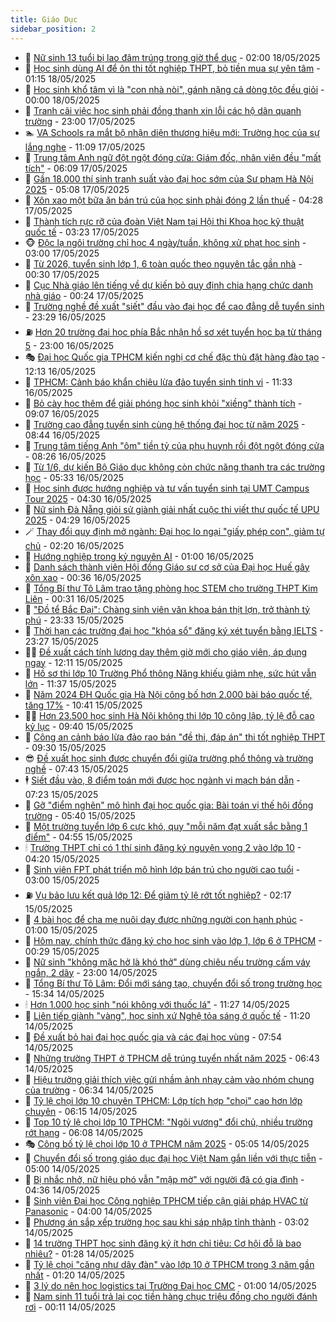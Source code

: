 ```yaml
---
title: Giáo Dục
sidebar_position: 2
---
```


<!-- dantri-giao-duc:START -->
- 🤡 [Nữ sinh 13 tuổi bị lao đâm trúng trong giờ thể dục](https://dantri.com.vn/giao-duc/nu-sinh-13-tuoi-bi-lao-dam-trung-trong-gio-the-duc-20250517082502749.htm) - 02:00 18/05/2025
- 🗽 [Học sinh dùng AI để ôn thi tốt nghiệp THPT, bỏ tiền mua sự yên tâm](https://dantri.com.vn/giao-duc/hoc-sinh-dung-ai-de-on-thi-tot-nghiep-thpt-bo-tien-mua-su-yen-tam-20250518081014979.htm) - 01:15 18/05/2025
- 🚦 [Học sinh khổ tâm vì là &quot;con nhà nòi&quot;, gánh nặng cả dòng tộc đều giỏi](https://dantri.com.vn/giao-duc/hoc-sinh-kho-tam-vi-la-con-nha-noi-ganh-nang-ca-dong-toc-deu-gioi-20250517185206947.htm) - 00:00 18/05/2025
- 🌋 [Tranh cãi việc học sinh phải đồng thanh xin lỗi các hộ dân quanh trường](https://dantri.com.vn/giao-duc/tranh-cai-viec-hoc-sinh-phai-dong-thanh-xin-loi-cac-ho-dan-quanh-truong-20250517161734040.htm) - 23:00 17/05/2025
- 🏊 [VA Schools ra mắt bộ nhận diện thương hiệu mới: Trường học của sự lắng nghe](https://dantri.com.vn/giao-duc/va-schools-ra-mat-bo-nhan-dien-thuong-hieu-moi-truong-hoc-cua-su-lang-nghe-20250517175551586.htm) - 11:09 17/05/2025
- 🎃 [Trung tâm Anh ngữ đột ngột đóng cửa: Giám đốc, nhân viên đều &quot;mất tích&quot;](https://dantri.com.vn/giao-duc/trung-tam-anh-ngu-dot-ngot-dong-cua-giam-doc-nhan-vien-deu-mat-tich-20250517114135281.htm) - 06:09 17/05/2025
- 💄 [Gần 18.000 thí sinh tranh suất vào đại học sớm của Sư phạm Hà Nội 2025](https://dantri.com.vn/giao-duc/gan-18000-thi-sinh-tranh-suat-vao-dai-hoc-som-cua-su-pham-ha-noi-2025-20250517115248080.htm) - 05:08 17/05/2025
- 🦅 [Xôn xao một bữa ăn bán trú của học sinh phải đóng 2 lần thuế](https://dantri.com.vn/giao-duc/xon-xao-mot-bua-an-ban-tru-cua-hoc-sinh-phai-dong-2-lan-thue-20250517094259123.htm) - 04:28 17/05/2025
- 🚦 [Thành tích rực rỡ của đoàn Việt Nam tại Hội thi Khoa học kỹ thuật quốc tế](https://dantri.com.vn/giao-duc/thanh-tich-ruc-ro-cua-doan-viet-nam-tai-hoi-thi-khoa-hoc-ky-thuat-quoc-te-20250517092948321.htm) - 03:23 17/05/2025
- 🐵 [Độc lạ ngôi trường chỉ học 4 ngày/tuần, không xử phạt học sinh](https://dantri.com.vn/giao-duc/doc-la-ngoi-truong-chi-hoc-4-ngaytuan-khong-xu-phat-hoc-sinh-20250516143458303.htm) - 03:00 17/05/2025
- 🐘 [Từ 2026, tuyển sinh lớp 1, 6 toàn quốc theo nguyên tắc gần nhà](https://dantri.com.vn/giao-duc/tu-2026-tuyen-sinh-lop-1-6-toan-quoc-theo-nguyen-tac-gan-nha-20250517072043678.htm) - 00:30 17/05/2025
- 🦏 [Cục Nhà giáo lên tiếng về dự kiến bỏ quy định chia hạng chức danh nhà giáo](https://dantri.com.vn/giao-duc/cuc-nha-giao-len-tieng-ve-du-kien-bo-quy-dinh-chia-hang-chuc-danh-nha-giao-20250517065654844.htm) - 00:24 17/05/2025
- 💼 [Trường nghề đề xuất &quot;siết&quot; đầu vào đại học để cao đẳng dễ tuyển sinh](https://dantri.com.vn/giao-duc/truong-nghe-de-xuat-siet-dau-vao-dai-hoc-de-cao-dang-de-tuyen-sinh-20250517002922481.htm) - 23:29 16/05/2025
- ⛽️ [Hơn 20 trường đại học phía Bắc nhận hồ sơ xét tuyển học bạ từ tháng 5](https://dantri.com.vn/giao-duc/hon-20-truong-dai-hoc-phia-bac-nhan-ho-so-xet-tuyen-hoc-ba-tu-thang-5-20250516220058275.htm) - 23:00 16/05/2025
- 🎭 [Đại học Quốc gia TPHCM kiến nghị cơ chế đặc thù đặt hàng đào tạo](https://dantri.com.vn/giao-duc/dai-hoc-quoc-gia-tphcm-kien-nghi-co-che-dac-thu-dat-hang-dao-tao-20250516172049560.htm) - 12:13 16/05/2025
- 🎃 [TPHCM: Cảnh báo khẩn chiêu lừa đảo tuyển sinh tinh vi](https://dantri.com.vn/giao-duc/tphcm-canh-bao-khan-chieu-lua-dao-tuyen-sinh-tinh-vi-20250516182911071.htm) - 11:33 16/05/2025
- 🚀 [Bỏ cày học thêm để giải phóng học sinh khỏi &quot;xiềng&quot; thành tích](https://dantri.com.vn/giao-duc/bo-cay-hoc-them-de-giai-phong-hoc-sinh-khoi-xieng-thanh-tich-20250516160001999.htm) - 09:07 16/05/2025
- 👀 [Trường cao đẳng tuyển sinh cùng hệ thống đại học từ năm 2025](https://dantri.com.vn/giao-duc/truong-cao-dang-tuyen-sinh-cung-he-thong-dai-hoc-tu-nam-2025-20250516141220982.htm) - 08:44 16/05/2025
- 🌝 [Trung tâm tiếng Anh &quot;ôm&quot; tiền tỷ của phụ huynh rồi đột ngột đóng cửa](https://dantri.com.vn/giao-duc/trung-tam-tieng-anh-om-tien-ty-cua-phu-huynh-roi-dot-ngot-dong-cua-20250516151631617.htm) - 08:26 16/05/2025
- 🤗 [Từ 1/6, dự kiến Bộ Giáo dục không còn chức năng thanh tra các trường học](https://dantri.com.vn/giao-duc/tu-16-du-kien-bo-giao-duc-khong-con-chuc-nang-thanh-tra-cac-truong-hoc-20250516112919598.htm) - 05:33 16/05/2025
- 🦄 [Học sinh được hướng nghiệp và tư vấn tuyển sinh tại UMT Campus Tour 2025](https://dantri.com.vn/giao-duc/hoc-sinh-duoc-huong-nghiep-va-tu-van-tuyen-sinh-tai-umt-campus-tour-2025-20250516105752748.htm) - 04:30 16/05/2025
- 🦍 [Nữ sinh Đà Nẵng giỏi sử giành giải nhất cuộc thi viết thư quốc tế UPU 2025](https://dantri.com.vn/giao-duc/nu-sinh-da-nang-gioi-su-gianh-giai-nhat-cuoc-thi-viet-thu-quoc-te-upu-2025-20250516105230001.htm) - 04:29 16/05/2025
- 🪄 [Thay đổi quy định mở ngành: Đại học lo ngại &quot;giấy phép con&quot;, giảm tự chủ](https://dantri.com.vn/giao-duc/thay-doi-quy-dinh-mo-nganh-dai-hoc-lo-ngai-giay-phep-con-giam-tu-chu-20250516073811744.htm) - 02:20 16/05/2025
- 🦆 [Hướng nghiệp trong kỷ nguyên AI](https://dantri.com.vn/giao-duc/huong-nghiep-trong-ky-nguyen-ai-20250515223534060.htm) - 01:00 16/05/2025
- 🚀 [Danh sách thành viên Hội đồng Giáo sư cơ sở của Đại học Huế gây xôn xao](https://dantri.com.vn/giao-duc/danh-sach-thanh-vien-hoi-dong-giao-su-co-so-cua-dai-hoc-hue-gay-xon-xao-20250515192918602.htm) - 00:36 16/05/2025
- 🦒 [Tổng Bí thư Tô Lâm trao tặng phòng học STEM cho trường THPT Kim Liên](https://dantri.com.vn/giao-duc/tong-bi-thu-to-lam-trao-tang-phong-hoc-stem-cho-truong-thpt-kim-lien-20250515221100407.htm) - 00:31 16/05/2025
- 🤡 [&quot;Đồ tể Bắc Đại&quot;: Chàng sinh viên văn khoa bán thịt lợn, trở thành tỷ phú](https://dantri.com.vn/giao-duc/do-te-bac-dai-chang-sinh-vien-van-khoa-ban-thit-lon-tro-thanh-ty-phu-20250514203651987.htm) - 23:33 15/05/2025
- 🤔 [Thời hạn các trường đại học &quot;khóa sổ&quot; đăng ký xét tuyển bằng IELTS](https://dantri.com.vn/giao-duc/thoi-han-cac-truong-dai-hoc-khoa-so-dang-ky-xet-tuyen-bang-ielts-20250515225125946.htm) - 23:27 15/05/2025
- 🧑‍💻 [Đề xuất cách tính lương dạy thêm giờ mới cho giáo viên, áp dụng ngay](https://dantri.com.vn/giao-duc/de-xuat-cach-tinh-luong-day-them-gio-moi-cho-giao-vien-ap-dung-ngay-20250515190827835.htm) - 12:11 15/05/2025
- 🤡 [Hồ sơ thi lớp 10 Trường Phổ thông Năng khiếu giảm nhẹ, sức hút vẫn lớn](https://dantri.com.vn/giao-duc/ho-so-thi-lop-10-truong-pho-thong-nang-khieu-giam-nhe-suc-hut-van-lon-20250515183806734.htm) - 11:37 15/05/2025
- 🧠 [Năm 2024 ĐH Quốc gia Hà Nội công bố hơn 2.000 bài báo quốc tế, tăng 17%](https://dantri.com.vn/giao-duc/nam-2024-dh-quoc-gia-ha-noi-cong-bo-hon-2000-bai-bao-quoc-te-tang-17-20250515172139331.htm) - 10:41 15/05/2025
- 🧑‍💻 [Hơn 23.500 học sinh Hà Nội không thi lớp 10 công lập, tỷ lệ đỗ cao kỷ lục](https://dantri.com.vn/giao-duc/hon-23500-hoc-sinh-ha-noi-khong-thi-lop-10-cong-lap-ty-le-do-cao-ky-luc-20250515160855829.htm) - 09:40 15/05/2025
- 🧠 [Công an cảnh báo lừa đảo rao bán &quot;đề thi, đáp án&quot; thi tốt nghiệp THPT](https://dantri.com.vn/giao-duc/cong-an-canh-bao-lua-dao-rao-ban-de-thi-dap-an-thi-tot-nghiep-thpt-20250515145147923.htm) - 09:30 15/05/2025
- 😎 [Đề xuất học sinh được chuyển đổi giữa trường phổ thông và trường nghề](https://dantri.com.vn/giao-duc/de-xuat-hoc-sinh-duoc-chuyen-doi-giua-truong-pho-thong-va-truong-nghe-20250515143733037.htm) - 07:43 15/05/2025
- 🕴 [Siết đầu vào, 8 điểm toán mới được học ngành vi mạch bán dẫn](https://dantri.com.vn/giao-duc/siet-dau-vao-8-diem-toan-moi-duoc-hoc-nganh-vi-mach-ban-dan-20250515135247068.htm) - 07:23 15/05/2025
- 🧠 [Gỡ &quot;điểm nghẽn&quot; mô hình đại học quốc gia: Bài toán vị thế hội đồng trường](https://dantri.com.vn/giao-duc/go-diem-nghen-mo-hinh-dai-hoc-quoc-gia-bai-toan-vi-the-hoi-dong-truong-20250515123518945.htm) - 05:40 15/05/2025
- 🚀 [Một trường tuyển lớp 6 cực khó, quy &quot;mỗi năm đạt xuất sắc bằng 1 điểm&quot;](https://dantri.com.vn/giao-duc/mot-truong-tuyen-lop-6-cuc-kho-quy-moi-nam-dat-xuat-sac-bang-1-diem-20250515113843175.htm) - 04:55 15/05/2025
- 🕯 [Trường THPT chỉ có 1 thí sinh đăng ký nguyện vọng 2 vào lớp 10](https://dantri.com.vn/giao-duc/truong-thpt-chi-co-1-thi-sinh-dang-ky-nguyen-vong-2-vao-lop-10-20250515111130745.htm) - 04:20 15/05/2025
- 🧰 [Sinh viên FPT phát triển mô hình lớp bán trú cho người cao tuổi](https://dantri.com.vn/giao-duc/sinh-vien-fpt-phat-trien-mo-hinh-lop-ban-tru-cho-nguoi-cao-tuoi-20250515100131974.htm) - 03:00 15/05/2025
- ⛽️ [Vụ bảo lưu kết quả lớp 12: Để giảm tỷ lệ rớt tốt nghiệp?](https://dantri.com.vn/giao-duc/vu-bao-luu-ket-qua-lop-12-de-giam-ty-le-rot-tot-nghiep-20250515080017019.htm) - 02:17 15/05/2025
- 🤖 [4 bài học để cha mẹ nuôi dạy được những người con hạnh phúc](https://dantri.com.vn/giao-duc/4-bai-hoc-de-cha-me-nuoi-day-duoc-nhung-nguoi-con-hanh-phuc-20250514115624011.htm) - 01:00 15/05/2025
- 🦍 [Hôm nay, chính thức đăng ký cho học sinh vào lớp 1, lớp 6 ở TPHCM](https://dantri.com.vn/giao-duc/hom-nay-chinh-thuc-dang-ky-cho-hoc-sinh-vao-lop-1-lop-6-o-tphcm-20250515070131306.htm) - 00:29 15/05/2025
- 🐘 [Nữ sinh &quot;không mặc hở là khó thở&quot; dùng chiêu nếu trường cấm váy ngắn, 2 dây](https://dantri.com.vn/giao-duc/nu-sinh-khong-mac-ho-la-kho-tho-dung-chieu-neu-truong-cam-vay-ngan-2-day-20250514142357220.htm) - 23:00 14/05/2025
- 🌊 [Tổng Bí thư Tô Lâm: Đổi mới sáng tạo, chuyển đổi số trong trường học](https://dantri.com.vn/xa-hoi/tong-bi-thu-to-lam-doi-moi-sang-tao-chuyen-doi-so-trong-truong-hoc-20250514223332728.htm) - 15:34 14/05/2025
- 🕯 [Hơn 1.000 học sinh &quot;nói không với thuốc lá&quot;](https://dantri.com.vn/giao-duc/hon-1000-hoc-sinh-noi-khong-voi-thuoc-la-20250514164400429.htm) - 11:27 14/05/2025
- 🐎 [Liên tiếp giành &quot;vàng&quot;, học sinh xứ Nghệ tỏa sáng ở quốc tế](https://dantri.com.vn/giao-duc/lien-tiep-gianh-vang-hoc-sinh-xu-nghe-toa-sang-o-quoc-te-20250514150046254.htm) - 11:20 14/05/2025
- 🐻 [Đề xuất bỏ hai đại học quốc gia và các đại học vùng](https://dantri.com.vn/giao-duc/de-xuat-bo-hai-dai-hoc-quoc-gia-va-cac-dai-hoc-vung-20250514144416536.htm) - 07:54 14/05/2025
- 🐎 [Những trường THPT ở TPHCM dễ trúng tuyển nhất năm 2025](https://dantri.com.vn/giao-duc/nhung-truong-thpt-o-tphcm-de-trung-tuyen-nhat-nam-2025-20250514110403653.htm) - 06:43 14/05/2025
- 🫣 [Hiệu trưởng giải thích việc gửi nhầm ảnh nhạy cảm vào nhóm chung của trường](https://dantri.com.vn/giao-duc/hieu-truong-giai-thich-viec-gui-nham-anh-nhay-cam-vao-nhom-chung-cua-truong-20250513072130681.htm) - 06:34 14/05/2025
- 🤭 [Tỷ lệ chọi lớp 10 chuyên TPHCM: Lớp tích hợp &quot;chọi&quot; cao hơn lớp chuyên](https://dantri.com.vn/giao-duc/ty-le-choi-lop-10-chuyen-tphcm-lop-tich-hop-choi-cao-hon-lop-chuyen-20250514084649987.htm) - 06:15 14/05/2025
- 🥳 [Top 10 tỷ lệ chọi lớp 10 TPHCM: &quot;Ngôi vương&quot; đổi chủ, nhiều trường rớt hạng](https://dantri.com.vn/giao-duc/top-10-ty-le-choi-lop-10-tphcm-ngoi-vuong-doi-chu-nhieu-truong-rot-hang-20250514103140422.htm) - 06:08 14/05/2025
- 🎭 [Công bố tỷ lệ chọi lớp 10 ở TPHCM năm 2025](https://dantri.com.vn/giao-duc/cong-bo-ty-le-choi-lop-10-o-tphcm-nam-2025-20250514102254089.htm) - 05:05 14/05/2025
- 🥸 [Chuyển đổi số trong giáo dục đại học Việt Nam gắn liền với thực tiễn](https://dantri.com.vn/giao-duc/chuyen-doi-so-trong-giao-duc-dai-hoc-viet-nam-gan-lien-voi-thuc-tien-20250514104852183.htm) - 05:00 14/05/2025
- 🦣 [Bị nhắc nhở, nữ hiệu phó vẫn &quot;mập mờ&quot; với người đã có gia đình](https://dantri.com.vn/giao-duc/bi-nhac-nho-nu-hieu-pho-van-map-mo-voi-nguoi-da-co-gia-dinh-20250514105608461.htm) - 04:36 14/05/2025
- 🤔 [Sinh viên Đại học Công nghiệp TPHCM tiếp cận giải pháp HVAC từ Panasonic](https://dantri.com.vn/giao-duc/sinh-vien-dai-hoc-cong-nghiep-tphcm-tiep-can-giai-phap-hvac-tu-panasonic-20250514102038303.htm) - 04:00 14/05/2025
- 🦣 [Phương án sắp xếp trường học sau khi sáp nhập tỉnh thành](https://dantri.com.vn/giao-duc/phuong-an-sap-xep-truong-hoc-sau-khi-sap-nhap-tinh-thanh-20250514095040856.htm) - 03:02 14/05/2025
- 🐲 [14 trường THPT học sinh đăng ký ít hơn chỉ tiêu: Cơ hội đỗ là bao nhiêu?](https://dantri.com.vn/giao-duc/14-truong-thpt-hoc-sinh-dang-ky-it-hon-chi-tieu-co-hoi-do-la-bao-nhieu-20250514081631985.htm) - 01:28 14/05/2025
- 🔭 [Tỷ lệ chọi &quot;căng như dây đàn&quot; vào lớp 10 ở TPHCM trong 3 năm gần nhất](https://dantri.com.vn/giao-duc/ty-le-choi-cang-nhu-day-dan-vao-lop-10-o-tphcm-trong-3-nam-gan-nhat-20250514081000241.htm) - 01:20 14/05/2025
- 🥷 [3 lý do nên học logistics tại Trường Đại học CMC](https://dantri.com.vn/giao-duc/3-ly-do-nen-hoc-logistics-tai-truong-dai-hoc-cmc-20250513162338194.htm) - 01:00 14/05/2025
- 🎊 [Nam sinh 11 tuổi trả lại cọc tiền hàng chục triệu đồng cho người đánh rơi](https://dantri.com.vn/giao-duc/nam-sinh-11-tuoi-tra-lai-coc-tien-hang-chuc-trieu-dong-cho-nguoi-danh-roi-20250513173129006.htm) - 00:11 14/05/2025<!-- dantri-giao-duc:END -->
